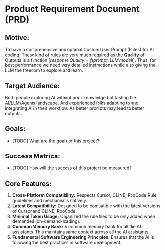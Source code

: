# Product Requirement Document (PRD)

## Motive:
To have a comprehensive and optimal Custom User Prompt (Rules) for AI coding. These kind of rules are very much required as the **Quality** of Outputs is a function $[response \, Quality = f(prompt, LLM \, model)]$. Thus, for best performance we need very detailed instructions while also giving the LLM the freedom to explore and learn. 

## Target Audience:
Both people exploring AI without prior knowledge but tasting the AI/LLM/Agents landscape. And experienced folks adapting to and integrating AI in their workflow. As better prompts may lead to better outputs.

## Goals:
*   [TODO] What are the goals of this project?

## Success Metrics:
*   [TODO] How will the success of this project be measured?

## Core Features:
1. **Cross-Platform Compatibility:** Respects Cursor, CLINE, RooCode Rule guidelines and mechanisms natively.
2. **Latest Compatibility:** Designed to be compatible with the latest versions of Cursor and CLINE, RooCode.
3. **Minimal Token Usage:** Organized the rule files to be only added when demanded (on-demand-loading).
4. **Common Memory Bank:** A common memory bank for all the AI assistants. This maintains same context across all the AI assistants.
5. **Fundamental Software Engineering Principles:** Ensures that the AI is following the best practices in software development.
